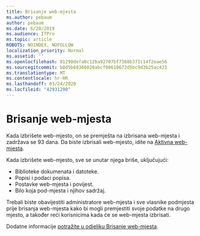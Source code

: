 ```yaml
---
title: Brisanje web-mjesta
ms.author: pebaum
author: pebaum
ms.date: 6/20/2019
ms.audience: ITPro
ms.topic: article
ROBOTS: NOINDEX, NOFOLLOW
localization_priority: Normal
ms.assetid: ''
ms.openlocfilehash: 01290defa0c12ba92707bf7368b371c14f2eae56
ms.sourcegitcommit: b0d5b68366028abcf08610672d5bc9d3b25ac433
ms.translationtype: MT
ms.contentlocale: hr-HR
ms.lasthandoff: 03/24/2020
ms.locfileid: "42931290"
---
```

# <a name="delete-a-site"></a>Brisanje web-mjesta

Kada izbrišete web-mjesto, on se premješta na izbrisana web-mjesta i zadržava se 93 dana. Da biste izbrisali web-mjesto, idite na [Aktivna web-mjesta](https://admin.microsoft.com/sharepoint?page=sitemanagement&modern=true). 

Kada izbrišete web-mjesto, sve se unutar njega briše, uključujući:

- Biblioteke dokumenata i datoteke.
- Popisi i podaci popisa.
- Postavke web-mjesta i povijest.
- Bilo koja pod-mjesta i njihov sadržaj.

Trebali biste obavijestiti administratore web-mjesta i sve vlasnike podmjesta prije brisanja web-mjesta kako bi mogli premjestiti svoje podatke na drugo mjesto, a također reći korisnicima kada će se web-mjesta izbrisati.

Dodatne informacije [potražite u odjeljku Brisanje web-mjesta](https://docs.microsoft.com/sharepoint/delete-site-collection).
